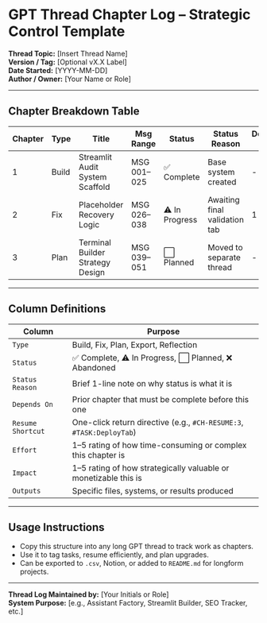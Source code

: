 
# GPT Thread Chapter Log – Strategic Control Template

**Thread Topic:** [Insert Thread Name]  
**Version / Tag:** [Optional vX.X Label]  
**Date Started:** [YYYY-MM-DD]  
**Author / Owner:** [Your Name or Role]

---

## Chapter Breakdown Table

| Chapter | Type  | Title                               | Msg Range     | Status      | Status Reason                      | Depends On | Resume Shortcut   | Effort | Impact | Outputs Generated                |
|---------|-------|--------------------------------------|---------------|-------------|------------------------------------|------------|--------------------|--------|--------|----------------------------------|
| 1       | Build | Streamlit Audit System Scaffold      | MSG 001–025   | ✅ Complete | Base system created                | -          | #CH-RESUME:1       | 4      | 5      | `/audit/`, `run_audit.py`        |
| 2       | Fix   | Placeholder Recovery Logic           | MSG 026–038   | ⚠️ In Progress | Awaiting final validation tab    | 1          | #CH-RESUME:2       | 2      | 4      | `placeholder_scan.py`, tracker  |
| 3       | Plan  | Terminal Builder Strategy Design     | MSG 039–051   | ⬜ Planned  | Moved to separate thread           | -          | #CH-RESUME:3       | 3      | 5      | `thread_roles_clarification.md` |

---

## Column Definitions

| Column            | Purpose                                                              |
|-------------------|----------------------------------------------------------------------|
| `Type`            | Build, Fix, Plan, Export, Reflection                                 |
| `Status`          | ✅ Complete, ⚠️ In Progress, ⬜ Planned, ❌ Abandoned               |
| `Status Reason`   | Brief 1-line note on why status is what it is                         |
| `Depends On`      | Prior chapter that must be complete before this one                  |
| `Resume Shortcut` | One-click return directive (e.g., `#CH-RESUME:3`, `#TASK:DeployTab`)  |
| `Effort`          | 1–5 rating of how time-consuming or complex this chapter is          |
| `Impact`          | 1–5 rating of how strategically valuable or monetizable this is      |
| `Outputs`         | Specific files, systems, or results produced                         |

---

## Usage Instructions

- Copy this structure into any long GPT thread to track work as chapters.
- Use it to tag tasks, resume efficiently, and plan upgrades.
- Can be exported to `.csv`, Notion, or added to `README.md` for longform projects.

---

**Thread Log Maintained by:** [Your Initials or Role]  
**System Purpose:** [e.g., Assistant Factory, Streamlit Builder, SEO Tracker, etc.]
